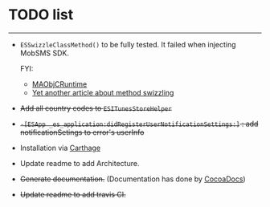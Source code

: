 # TODO list

---

* `ESSwizzleClassMethod()` to be fully tested. It failed when injecting MobSMS SDK.

    FYI:
    * [MAObjCRuntime](https://github.com/mikeash/MAObjCRuntime)
    * [Yet another article about method swizzling](http://defagos.github.io/yet_another_article_about_method_swizzling)

* <del>Add all country codes to `ESITunesStoreHelper`</del>
* <del>`-[ESApp _es_application:didRegisterUserNotificationSettings:]` : add notificationSetings to error's userInfo</del>
* Installation via [Carthage](https://github.com/Carthage/Carthage)
* Update readme to add Architecture.
* <del>Generate documentation.</del> (Documentation has done by [CocoaDocs](http://cocoadocs.org/docsets/ESFramework))
* <del>Update readme to add travis CI.</del>
